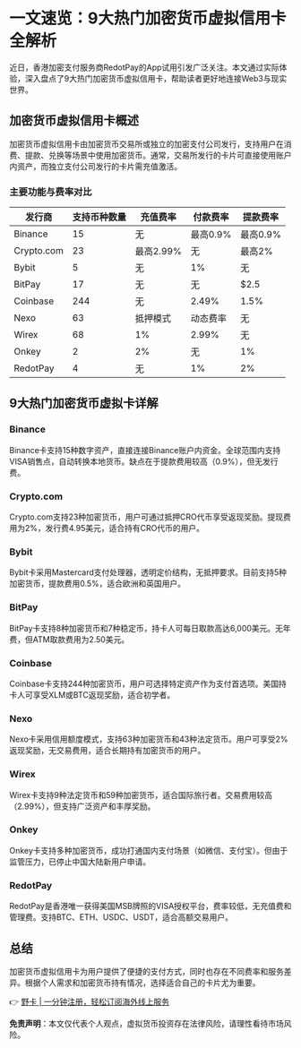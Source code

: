 # 一文速览：9大热门加密货币虚拟信用卡全解析

近日，香港加密支付服务商RedotPay的App试用引发广泛关注。本文通过实际体验，深入盘点了9大热门加密货币虚拟信用卡，帮助读者更好地连接Web3与现实世界。

## 加密货币虚拟信用卡概述

加密货币虚拟信用卡由加密货币交易所或独立的加密支付公司发行，支持用户在消费、提款、兑换等场景中使用加密货币。通常，交易所发行的卡片可直接使用账户内资产，而独立支付公司发行的卡片需充值激活。

### 主要功能与费率对比

| **发行商**   | **支持币种数量** | **充值费率** | **付款费率** | **提款费率** |
|--------------|------------------|--------------|--------------|--------------|
| Binance      | 15               | 无           | 最高0.9%     | 最高0.9%     |
| Crypto.com   | 23               | 最高2.99%    | 无           | 最高2%       |
| Bybit        | 5                | 无           | 1%           | 无           |
| BitPay       | 17               | 无           | 无           | $2.5         |
| Coinbase     | 244              | 无           | 2.49%        | 1.5%         |
| Nexo         | 63               | 抵押模式     | 动态费率     | 无           |
| Wirex        | 68               | 1%           | 2.99%        | 无           |
| Onkey        | 2                | 2%           | 无           | 1%           |
| RedotPay     | 4                | 无           | 1%           | 2%           |

## 9大热门加密货币虚拟卡详解

### Binance
Binance卡支持15种数字资产，直接连接Binance账户内资金。全球范围内支持VISA销售点，自动转换本地货币。缺点在于提款费用较高（0.9%），但无发行费。

### Crypto.com
Crypto.com支持23种加密货币，用户可通过抵押CRO代币享受返现奖励。提现费用为2%，发行费4.95美元，适合持有CRO代币的用户。

### Bybit
Bybit卡采用Mastercard支付处理器，透明定价结构，无抵押要求。目前支持5种加密货币，提款费用0.5%，适合欧洲和英国用户。

### BitPay
BitPay卡支持8种加密货币和7种稳定币，持卡人可每日取款高达6,000美元。无年费，但ATM取款费用为2.50美元。

### Coinbase
Coinbase卡支持244种加密货币，用户可选择特定资产作为支付首选项。美国持卡人可享受XLM或BTC返现奖励，适合初学者。

### Nexo
Nexo卡采用信用额度模式，支持63种加密货币和43种法定货币。用户可享受2%返现奖励，无交易费用，适合长期持有加密货币的用户。

### Wirex
Wirex卡支持9种法定货币和59种加密货币，适合国际旅行者。交易费用较高（2.99%），但支持广泛资产和丰厚奖励。

### Onkey
Onkey卡支持多种加密货币，成功打通国内支付场景（如微信、支付宝）。但由于监管压力，已停止中国大陆新用户申请。

### RedotPay
RedotPay是香港唯一获得美国MSB牌照的VISA授权平台，费率较低，无充值费和管理费。支持BTC、ETH、USDC、USDT，适合高额交易用户。

## 总结

加密货币虚拟信用卡为用户提供了便捷的支付方式，同时也存在不同费率和服务差异。根据个人需求和加密货币持有情况，选择适合自己的卡片尤为重要。

👉 [野卡 | 一分钟注册，轻松订阅海外线上服务](https://bbtdd.com/yeka)

**免责声明**：本文仅代表个人观点，虚拟货币投资存在法律风险，请理性看待市场风险。